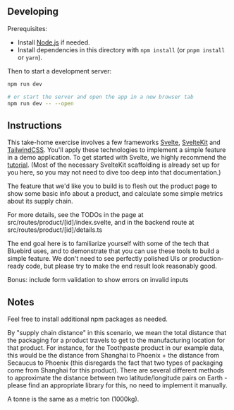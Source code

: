 ## Developing

Prerequisites:
* Install [Node.js](https://nodejs.org/) if needed.
* Install dependencies in this directory with `npm install` (or `pnpm install`
  or `yarn`).

Then to start a development server:

```bash
npm run dev

# or start the server and open the app in a new browser tab
npm run dev -- --open
```

## Instructions

This take-home exercise involves a few frameworks [Svelte](https://svelte.dev/),
[SvelteKit](https://kit.svelte.dev/) and [TailwindCSS](https://tailwindcss.com).
You'll apply these technologies to implement a simple feature in a demo
application. To get started with Svelte, we highly recommend the
[tutorial](https://svelte.dev/tutorial/basics). (Most of the necessary SvelteKit
scaffolding is already set up for you here, so you may not need to dive too deep
into that documentation.)

The feature that we'd like you to build is to flesh out the product page to show
some basic info about a product, and calculate some simple metrics about its
supply chain.

For more details, see the TODOs in the page at
src/routes/product/[id]/index.svelte, and in the backend route at
src/routes/product/[id]/details.ts

The end goal here is to familiarize yourself with some of the tech that Bluebird
uses, and to demonstrate that you can use these tools to build a simple feature.
We don't need to see perfectly polished UIs or production-ready code, but please
try to make the end result look reasonably good.

Bonus: include form validation to show errors on invalid inputs

## Notes

Feel free to install additional npm packages as needed.

By "supply chain distance" in this scenario, we mean the total distance that the
packaging for a product travels to get to the manufacturing location for that
product. For instance, for the Toothpaste product in our example data, this
would be the distance from Shanghai to Phoenix + the distance from
Secaucus to Phoenix (this disregards the fact that two types of packaging come
from Shanghai for this product).
There are several different methods to approximate the distance between two 
latitude/longitude pairs on Earth - please find an appropriate library for this,
no need to implement it manually.

A tonne is the same as a metric ton (1000kg).
